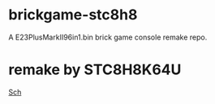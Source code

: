 # brickgame-stc8h8
A E23PlusMarkII96in1.bin brick game console remake repo.

# remake by STC8H8K64U

[Sch](https://github.com/lualiliu/brickgame-stc8h8/blob/main/resources/Schematic.pdf)
